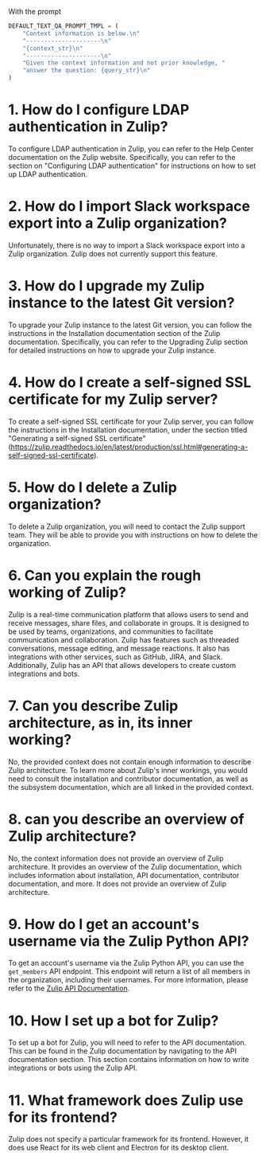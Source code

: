 With the prompt
```python
DEFAULT_TEXT_QA_PROMPT_TMPL = (
    "Context information is below.\n"
    "---------------------\n"
    "{context_str}\n"
    "---------------------\n"
    "Given the context information and not prior knowledge, "
    "answer the question: {query_str}\n"
)
```

# 1. How do I configure LDAP authentication in Zulip?

To configure LDAP authentication in Zulip, you can refer to the Help Center documentation on the Zulip website. Specifically, you can refer to the section on "Configuring LDAP authentication" for instructions on how to set up LDAP authentication.

# 2. How do I import Slack workspace export into a Zulip organization?

Unfortunately, there is no way to import a Slack workspace export into a Zulip organization. Zulip does not currently support this feature.

# 3. How do I upgrade my Zulip instance to the latest Git version?

To upgrade your Zulip instance to the latest Git version, you can follow the instructions in the Installation documentation section of the Zulip documentation. Specifically, you can refer to the Upgrading Zulip section for detailed instructions on how to upgrade your Zulip instance.

# 4. How do I create a self-signed SSL certificate for my Zulip server?

To create a self-signed SSL certificate for your Zulip server, you can follow the instructions in the Installation documentation, under the section titled "Generating a self-signed SSL certificate" (https://zulip.readthedocs.io/en/latest/production/ssl.html#generating-a-self-signed-ssl-certificate).

# 5. How do I delete a Zulip organization?

To delete a Zulip organization, you will need to contact the Zulip support team. They will be able to provide you with instructions on how to delete the organization.

# 6. Can you explain the rough working of Zulip?

Zulip is a real-time communication platform that allows users to send and receive messages, share files, and collaborate in groups. It is designed to be used by teams, organizations, and communities to facilitate communication and collaboration. Zulip has features such as threaded conversations, message editing, and message reactions. It also has integrations with other services, such as GitHub, JIRA, and Slack. Additionally, Zulip has an API that allows developers to create custom integrations and bots.

# 7. Can you describe Zulip architecture, as in, its inner working?

No, the provided context does not contain enough information to describe Zulip architecture. To learn more about Zulip's inner workings, you would need to consult the installation and contributor documentation, as well as the subsystem documentation, which are all linked in the provided context.

# 8. can you describe an overview of Zulip architecture?

No, the context information does not provide an overview of Zulip architecture. It provides an overview of the Zulip documentation, which includes information about installation, API documentation, contributor documentation, and more. It does not provide an overview of Zulip architecture.

# 9. How do I get an account's username via the Zulip Python API?

To get an account's username via the Zulip Python API, you can use the `get_members` API endpoint. This endpoint will return a list of all members in the organization, including their usernames. For more information, please refer to the [Zulip API Documentation](https://zulip.com/api/).

# 10. How I set up a bot for Zulip?

To set up a bot for Zulip, you will need to refer to the API documentation. This can be found in the Zulip documentation by navigating to the API documentation section. This section contains information on how to write integrations or bots using the Zulip API.

# 11. What framework does Zulip use for its frontend?

Zulip does not specify a particular framework for its frontend. However, it does use React for its web client and Electron for its desktop client.

